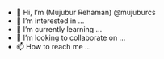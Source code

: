 - 👋 Hi, I’m (Mujubur Rehaman) @mujuburcs 
- 👀 I’m interested in ...
- 🌱 I’m currently learning ...
- 💞️ I’m looking to collaborate on ...
- 📫 How to reach me ...

<!---
mujuburcs/mujuburcs is a ✨ special ✨ repository because its `README.md` (this file) appears on your GitHub profile.
You can click the Preview link to take a look at your changes.
--->

